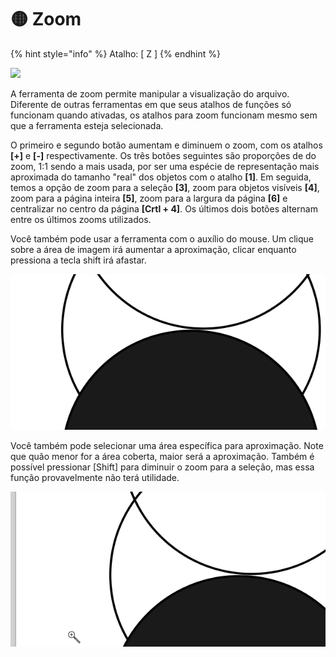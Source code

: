 # 🟡 Zoom

{% hint style="info" %}
Atalho: \[ Z ]
{% endhint %}

![](https://lh6.googleusercontent.com/6k6-oW6l5pjKHziSEWtv9ya2dJojaPcyCghuQJc24N2uyiGtjCVAjJROule9-wnxSSwIuqQjhraV6J8M-cFYA5DiLnk2rak7fr48lWqnGcR10JyzPyJNSjS-d2WlyDhQ9aIFGeEZx0D6ICWHtQ)

A ferramenta de zoom permite manipular a visualização do arquivo. Diferente de outras ferramentas em que seus atalhos de funções só funcionam quando ativadas, os atalhos para zoom funcionam mesmo sem que a ferramenta esteja selecionada.&#x20;

O primeiro e segundo botão aumentam e diminuem o zoom, com os atalhos **\[+]** e **\[-]** respectivamente. Os três botões seguintes são proporções de do zoom, 1:1 sendo a mais usada, por ser uma espécie de representação mais aproximada do tamanho "real" dos objetos com o atalho **\[1]**. Em seguida, temos a opção de zoom para a seleção **\[3]**, zoom para objetos visíveis **\[4]**, zoom para a página inteira **\[5]**, zoom para a largura da página **\[6]** e centralizar no centro da página **\[Crtl + 4]**. Os últimos dois botões alternam entre os últimos zooms utilizados.

Você também pode usar a ferramenta com o auxílio do mouse. Um clique sobre a área de imagem irá aumentar a aproximação, clicar enquanto pressiona a tecla shift irá afastar.&#x20;

![](<../.gitbook/assets/Peek 01-07-2022 03-05.gif>)

Você também pode selecionar uma área específica para aproximação. Note que quão menor for a área coberta, maior será a aproximação. Também é possível pressionar \[Shift] para diminuir o zoom para a seleção, mas essa função provavelmente não terá utilidade.

![](<../.gitbook/assets/Peek 01-07-2022 03-04.gif>)

